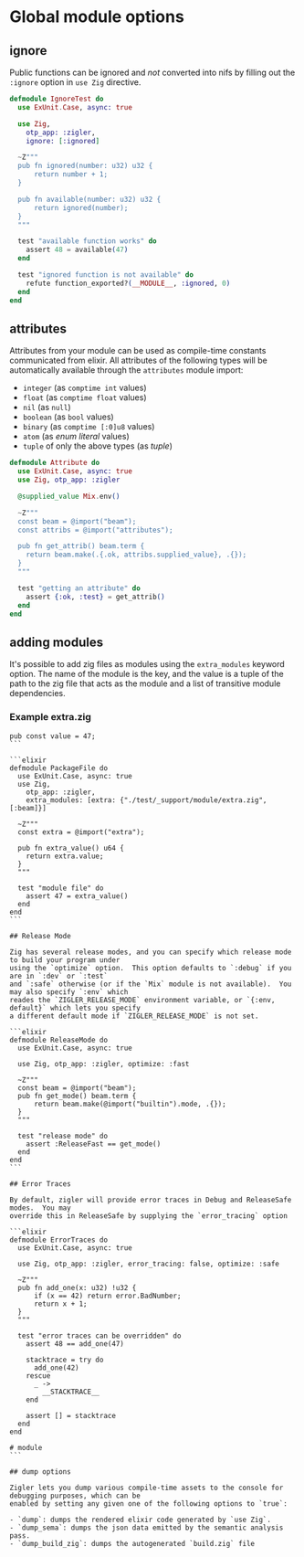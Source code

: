 # Global module options

## ignore

Public functions can be ignored and *not* converted into nifs by filling out the `:ignore` option in
`use Zig` directive.

```elixir
defmodule IgnoreTest do
  use ExUnit.Case, async: true

  use Zig, 
    otp_app: :zigler,
    ignore: [:ignored]

  ~Z"""
  pub fn ignored(number: u32) u32 {
      return number + 1;
  }

  pub fn available(number: u32) u32 {
      return ignored(number);
  }
  """

  test "available function works" do
    assert 48 = available(47)
  end

  test "ignored function is not available" do
    refute function_exported?(__MODULE__, :ignored, 0)
  end
end
```

## attributes

Attributes from your module can be used as compile-time constants communicated from elixir. All
attributes of the following types will be automatically available through the `attributes` module
import:

- `integer` (as `comptime int` values)
- `float` (as `comptime float` values)
- `nil` (as `null`)
- `boolean` (as `bool` values)
- `binary` (as `comptime [:0]u8` values)
- `atom` (as *enum literal* values)
- `tuple` of only the above types (as *tuple*)

```elixir
defmodule Attribute do
  use ExUnit.Case, async: true
  use Zig, otp_app: :zigler

  @supplied_value Mix.env()

  ~Z"""
  const beam = @import("beam");
  const attribs = @import("attributes");

  pub fn get_attrib() beam.term {
    return beam.make(.{.ok, attribs.supplied_value}, .{});
  }
  """

  test "getting an attribute" do
    assert {:ok, :test} = get_attrib()
  end
end
```

## adding modules

It's possible to add zig files as modules using the `extra_modules` keyword option. The name of the
module is the key, and the value is a tuple of the path to the zig file that acts as the module
and a list of transitive module dependencies. 

### Example extra.zig

````zig
pub const value = 47;
```

```elixir
defmodule PackageFile do
  use ExUnit.Case, async: true
  use Zig, 
    otp_app: :zigler,
    extra_modules: [extra: {"./test/_support/module/extra.zig", [:beam]}]

  ~Z"""
  const extra = @import("extra");

  pub fn extra_value() u64 {
    return extra.value;
  }
  """

  test "module file" do
    assert 47 = extra_value()
  end
end
```

## Release Mode

Zig has several release modes, and you can specify which release mode to build your program under
using the `optimize` option.  This option defaults to `:debug` if you are in `:dev` or `:test`
and `:safe` otherwise (or if the `Mix` module is not available).  You may also specify `:env` which
reades the `ZIGLER_RELEASE_MODE` environment variable, or `{:env, default}` which lets you specify
a different default mode if `ZIGLER_RELEASE_MODE` is not set.

```elixir
defmodule ReleaseMode do
  use ExUnit.Case, async: true

  use Zig, otp_app: :zigler, optimize: :fast

  ~Z"""
  const beam = @import("beam");
  pub fn get_mode() beam.term {
      return beam.make(@import("builtin").mode, .{});
  }
  """

  test "release mode" do
    assert :ReleaseFast == get_mode()
  end
end
```

## Error Traces

By default, zigler will provide error traces in Debug and ReleaseSafe modes.  You may
override this in ReleaseSafe by supplying the `error_tracing` option

```elixir
defmodule ErrorTraces do
  use ExUnit.Case, async: true

  use Zig, otp_app: :zigler, error_tracing: false, optimize: :safe

  ~Z"""
  pub fn add_one(x: u32) !u32 {
      if (x == 42) return error.BadNumber;
      return x + 1;
  }
  """

  test "error traces can be overridden" do
    assert 48 == add_one(47)

    stacktrace = try do
      add_one(42)
    rescue
      _ ->
        __STACKTRACE__
    end

    assert [] = stacktrace
  end
end

# module
```

## dump options

Zigler lets you dump various compile-time assets to the console for debugging purposes, which can be
enabled by setting any given one of the following options to `true`:

- `dump`: dumps the rendered elixir code generated by `use Zig`.
- `dump_sema`: dumps the json data emitted by the semantic analysis pass.
- `dump_build_zig`: dumps the autogenerated `build.zig` file
